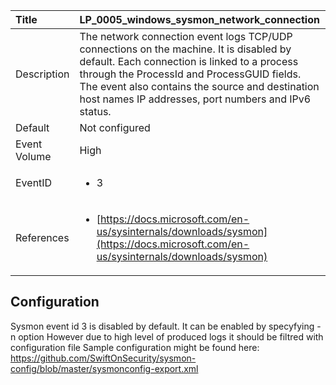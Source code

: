 | Title          | LP_0005_windows_sysmon_network_connection                                                                     |
|:---------------|:--------------------------------------------------------------------------------|
| Description    | The network connection event logs TCP/UDP connections on the machine.  It is disabled by default. Each connection is linked to a process  through the ProcessId and ProcessGUID fields. The event also contains  the source and destination host names IP addresses, port numbers and IPv6 status.                                                               |
| Default        | Not configured                                                                   |
| Event Volume   | High                                                                    |
| EventID        | <ul><li>3</li></ul>         |
| References     | <ul><li>[https://docs.microsoft.com/en-us/sysinternals/downloads/sysmon](https://docs.microsoft.com/en-us/sysinternals/downloads/sysmon)</li></ul> |



## Configuration

Sysmon event id 3 is disabled by default. 
It can be enabled by specyfying -n option
However due to high level of produced logs it should be filtred with configuration file
Sample configuration might be found here: https://github.com/SwiftOnSecurity/sysmon-config/blob/master/sysmonconfig-export.xml

